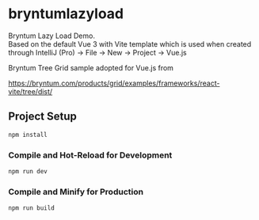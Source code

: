 # bryntumlazyload

Bryntum Lazy Load Demo.<br>
Based on the default Vue 3 with Vite template which is used when created through IntelliJ (Pro) -> File -> New -> Project -> Vue.js

Bryntum Tree Grid sample adopted for Vue.js from

https://bryntum.com/products/grid/examples/frameworks/react-vite/tree/dist/


## Project Setup

```sh
npm install
```

### Compile and Hot-Reload for Development

```sh
npm run dev
```

### Compile and Minify for Production

```sh
npm run build
```

